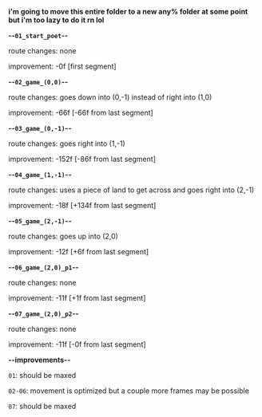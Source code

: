 **i'm going to move this entire folder to a new any% folder at some point but i'm too lazy to do it rn lol**

**--`01_start_poet`--**

route changes: none

improvement: -0f [first segment]

**--`02_game_(0,0)`--**

route changes: goes down into (0,-1) instead of right into (1,0)

improvement: -66f [-66f from last segment]

**--`03_game_(0,-1)`--**

route changes: goes right into (1,-1)

improvement: -152f [-86f from last segment]

**--`04_game_(1,-1)`--**

route changes: uses a piece of land to get across and goes right into (2,-1)

improvement: -18f [+134f from last segment]

**--`05_game_(2,-1)`--**

route changes: goes up into (2,0)

improvement: -12f [+6f from last segment]

**--`06_game_(2,0)_p1`--**

route changes: none

improvement: -11f [+1f from last segment]

**--`07_game_(2,0)_p2`--**

route changes: none

improvement: -11f [-0f from last segment]

**--improvements--**

`01`: should be maxed

`02-06`: movement is optimized but a couple more frames may be possible

`07`: should be maxed
